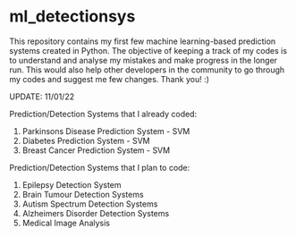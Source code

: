 # ml_detectionsys

This repository contains my first few machine learning-based prediction systems created in Python. The objective of keeping a track of my codes is to understand and analyse my mistakes and make progress in the longer run. This would also help other developers in the community to go through my codes and suggest me few changes. Thank you! :)

UPDATE: 11/01/22


Prediction/Detection Systems that I already coded:
1. Parkinsons Disease Prediction System - SVM
2. Diabetes Prediction System - SVM
3. Breast Cancer Prediction System - SVM 

Prediction/Detection Systems that I plan to code:
1. Epilepsy Detection System
2. Brain Tumour Detection Systems
3. Autism Spectrum Detection Systems
4. Alzheimers Disorder Detection Systems 
5. Medical Image Analysis 
